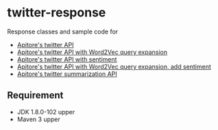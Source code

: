 # twitter-response
Response classes and sample code for
- [Apitore's twitter API](https://apitore.com/store/apis/details?id=23)
- [Apitore's twitter API with Word2Vec query expansion](https://apitore.com/store/apis/details?id=24)
- [Apitore's twitter API with sentiment](https://apitore.com/store/apis/details?id=25)
- [Apitore's twitter API with Word2Vec query expansion, add sentiment](https://apitore.com/store/apis/details?id=26)
- [Apitore's twitter summarization API](https://apitore.com/store/apis/details?id=27)

## Requirement
- JDK 1.8.0-102 upper
- Maven 3 upper